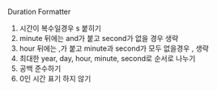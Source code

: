 Duration Formatter

1. 시간이 복수일경우 s 붙히기
2. minute 뒤에는 and가 붙고 second가 없을 경우 생략
3. hour 뒤에는 ,가 붙고 minute과 second가 모두 없을경우 , 생략
4. 최대한 year, day, hour, minute, second로 순서로 나누기
5. 공백 준수하기
6. 0인 시간 표기 하지 않기
